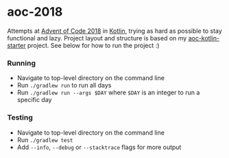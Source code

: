 # aoc-2018

Attempts at [Advent of Code 2018](https://adventofcode.com/2018) in [Kotlin](https://kotlinlang.org/), trying as hard as possible to stay functional and lazy. Project layout and structure is based on my [aoc-kotlin-starter](https://github.com/hughjdavey/aoc-kotlin-starter) project. See below for how to run the project :)

### Running

* Navigate to top-level directory on the command line
* Run `./gradlew run` to run all days
* Run `./gradlew run --args $DAY` where `$DAY` is an integer to run a specific day

### Testing

* Navigate to top-level directory on the command line
* Run `./gradlew test`
* Add `--info`, `--debug` or `--stacktrace` flags for more output
